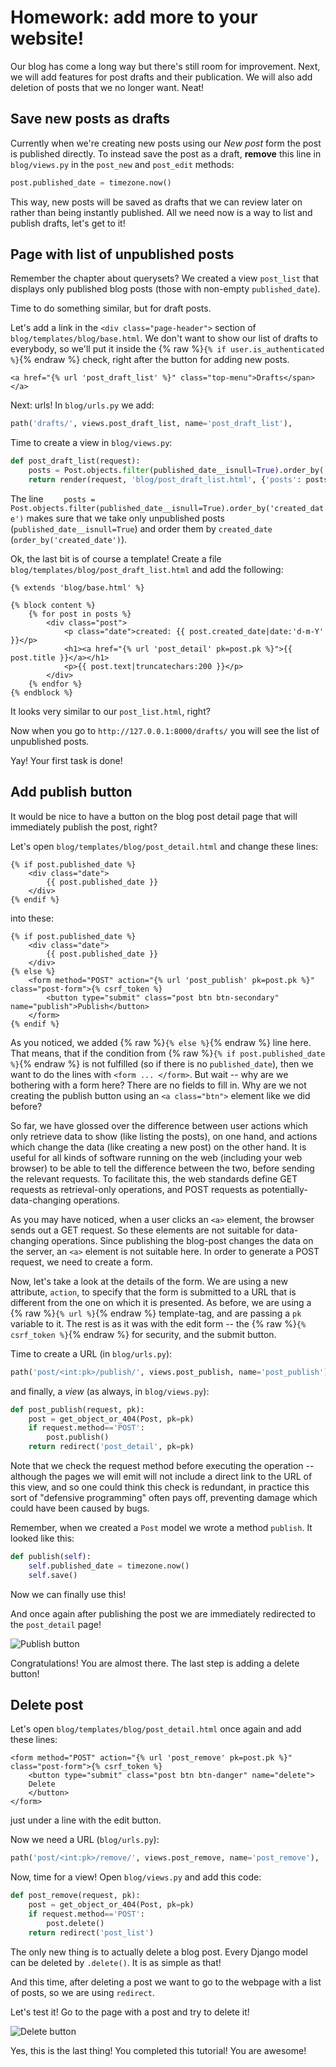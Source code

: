 # Homework: add more to your website!

Our blog has come a long way but there's still room for improvement. Next, we will add features for post drafts and their publication. We will also add deletion of posts that we no longer want. Neat!

## Save new posts as drafts

Currently when we're creating new posts using our *New post* form the post is published directly. To instead save the post as a draft, **remove** this line in `blog/views.py` in the `post_new` and `post_edit` methods:

```python
post.published_date = timezone.now()
```

This way, new posts will be saved as drafts that we can review later on rather than being instantly published. All we need now is a way to list and publish drafts, let's get to it!

## Page with list of unpublished posts

Remember the chapter about querysets? We created a view `post_list` that displays only published blog posts (those with non-empty `published_date`).

Time to do something similar, but for draft posts.

Let's add a link in the `<div class="page-header">` section of `blog/templates/blog/base.html`. We don't want to show our list of drafts to everybody, so we'll put it inside the {% raw %}`{% if user.is_authenticated %}`{% endraw %} check, right after the button for adding new posts.

```django
<a href="{% url 'post_draft_list' %}" class="top-menu">Drafts</span></a>
```

Next: urls! In `blog/urls.py` we add:

```python
path('drafts/', views.post_draft_list, name='post_draft_list'),
```

Time to create a view in `blog/views.py`:

```python
def post_draft_list(request):
    posts = Post.objects.filter(published_date__isnull=True).order_by('created_date')
    return render(request, 'blog/post_draft_list.html', {'posts': posts})
```

The line `    posts = Post.objects.filter(published_date__isnull=True).order_by('created_date')` makes sure that we take only unpublished posts (`published_date__isnull=True`) and order them by `created_date` (`order_by('created_date')`).

Ok, the last bit is of course a template! Create a file `blog/templates/blog/post_draft_list.html` and add the following:

```django
{% extends 'blog/base.html' %}

{% block content %}
    {% for post in posts %}
        <div class="post">
            <p class="date">created: {{ post.created_date|date:'d-m-Y' }}</p>
            <h1><a href="{% url 'post_detail' pk=post.pk %}">{{ post.title }}</a></h1>
            <p>{{ post.text|truncatechars:200 }}</p>
        </div>
    {% endfor %}
{% endblock %}
```

It looks very similar to our `post_list.html`, right?

Now when you go to `http://127.0.0.1:8000/drafts/` you will see the list of unpublished posts.

Yay! Your first task is done!

## Add publish button

It would be nice to have a button on the blog post detail page that will immediately publish the post, right?

Let's open `blog/templates/blog/post_detail.html` and change these lines:

```django
{% if post.published_date %}
    <div class="date">
        {{ post.published_date }}
    </div>
{% endif %}
```

into these:

```django
{% if post.published_date %}
    <div class="date">
        {{ post.published_date }}
    </div>
{% else %}
    <form method="POST" action="{% url 'post_publish' pk=post.pk %}" class="post-form">{% csrf_token %}
        <button type="submit" class="post btn btn-secondary" name="publish">Publish</button>
    </form>
{% endif %}
```

As you noticed, we added {% raw %}`{% else %}`{% endraw %} line here. That means, that if the condition from {% raw %}`{% if post.published_date %}`{% endraw %} is not fulfilled (so if there is no `published_date`), then we want to do the lines with `<form ... </form>`. But wait -- why are we bothering with a form here? There are no fields to fill in. Why are we not creating the publish button using an `<a class="btn">` element like we did before?

So far, we have glossed over the difference between user actions which only retrieve data to show (like listing the posts), on one hand, and actions which change the data (like creating a new post) on the other hand. It is useful for all kinds of software running on the web (including your web browser) to be able to tell the difference between the two, before sending the relevant requests. To facilitate this, the web standards define GET requests as retrieval-only operations, and POST requests as potentially-data-changing operations.

As you may have noticed, when a user clicks an `<a>` element, the browser sends out a GET request. So these elements are not suitable for data-changing operations. Since publishing the blog-post changes the data on the server, an `<a>` element is not suitable here. In order to generate a POST request, we need to create a form.

Now, let's take a look at the details of the form. We are using a new attribute, `action`, to specify that the form is submitted to a URL that is different from the one on which it is presented. As before, we are using a {% raw %}`{% url %}`{% endraw %} template-tag, and are passing a `pk` variable to it. The rest is as it was with the edit form -- the {% raw %}`{% csrf_token %}`{% endraw %} for security, and the submit button.

Time to create a URL (in `blog/urls.py`):

```python
path('post/<int:pk>/publish/', views.post_publish, name='post_publish'),
```

and finally, a *view* (as always, in `blog/views.py`):

```python
def post_publish(request, pk):
    post = get_object_or_404(Post, pk=pk)
    if request.method=='POST':
        post.publish()
    return redirect('post_detail', pk=pk)
```

Note that we check the request method before executing the operation -- although the pages we will emit will not include a direct link to the URL of this view, and so one could think this check is redundant, in practice this sort of "defensive programming" often pays off, preventing damage which could have been caused by bugs.

Remember, when we created a `Post` model we wrote a method `publish`. It looked like this:

```python
def publish(self):
    self.published_date = timezone.now()
    self.save()
```

Now we can finally use this!

And once again after publishing the post we are immediately redirected to the `post_detail` page!

![Publish button](images/publish2.png)

Congratulations! You are almost there. The last step is adding a delete button!

## Delete post

Let's open `blog/templates/blog/post_detail.html` once again and add these lines:

```django
<form method="POST" action="{% url 'post_remove' pk=post.pk %}" class="post-form">{% csrf_token %}
    <button type="submit" class="post btn btn-danger" name="delete">
    Delete
    </button>
</form>
```

just under a line with the edit button.

Now we need a URL (`blog/urls.py`):

```python
path('post/<int:pk>/remove/', views.post_remove, name='post_remove'),
```

Now, time for a view! Open `blog/views.py` and add this code:

```python
def post_remove(request, pk):
    post = get_object_or_404(Post, pk=pk)
    if request.method=='POST':
        post.delete()
    return redirect('post_list')
```

The only new thing is to actually delete a blog post. Every Django model can be deleted by `.delete()`. It is as simple as that!

And this time, after deleting a post we want to go to the webpage with a list of posts, so we are using `redirect`.

Let's test it! Go to the page with a post and try to delete it!

![Delete button](images/delete3.png)

Yes, this is the last thing! You completed this tutorial! You are awesome!
